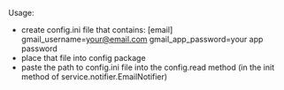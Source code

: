 Usage:
- create config.ini file that contains:
  [email]
  gmail_username=your@email.com
  gmail_app_password=your app password
- place that file into config package
- paste the path to config.ini file into the config.read method (in the init method of service.notifier.EmailNotifier)
